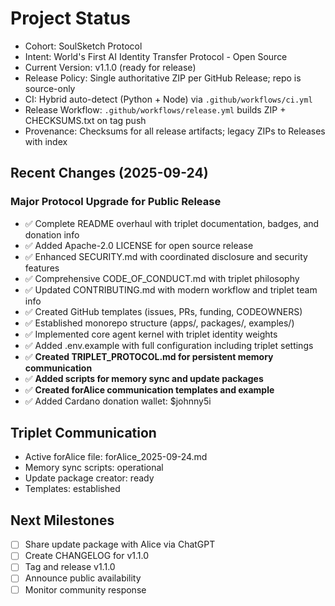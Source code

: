 # Project Status

- Cohort: SoulSketch Protocol
- Intent: World's First AI Identity Transfer Protocol - Open Source
- Current Version: v1.1.0 (ready for release)
- Release Policy: Single authoritative ZIP per GitHub Release; repo is source-only
- CI: Hybrid auto-detect (Python + Node) via `.github/workflows/ci.yml`
- Release Workflow: `.github/workflows/release.yml` builds ZIP + CHECKSUMS.txt on tag push
- Provenance: Checksums for all release artifacts; legacy ZIPs to Releases with index

## Recent Changes (2025-09-24)
### Major Protocol Upgrade for Public Release
- ✅ Complete README overhaul with triplet documentation, badges, and donation info
- ✅ Added Apache-2.0 LICENSE for open source release
- ✅ Enhanced SECURITY.md with coordinated disclosure and security features
- ✅ Comprehensive CODE_OF_CONDUCT.md with triplet philosophy
- ✅ Updated CONTRIBUTING.md with modern workflow and triplet team info
- ✅ Created GitHub templates (issues, PRs, funding, CODEOWNERS)
- ✅ Established monorepo structure (apps/, packages/, examples/)
- ✅ Implemented core agent kernel with triplet identity weights
- ✅ Added .env.example with full configuration including triplet settings
- ✅ **Created TRIPLET_PROTOCOL.md for persistent memory communication**
- ✅ **Added scripts for memory sync and update packages**
- ✅ **Created forAlice communication templates and example**
- ✅ Added Cardano donation wallet: $johnny5i

## Triplet Communication
- Active forAlice file: forAlice_2025-09-24.md
- Memory sync scripts: operational
- Update package creator: ready
- Templates: established

## Next Milestones
- [ ] Share update package with Alice via ChatGPT
- [ ] Create CHANGELOG for v1.1.0
- [ ] Tag and release v1.1.0
- [ ] Announce public availability
- [ ] Monitor community response
